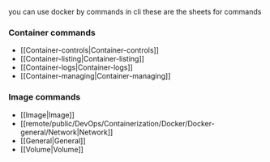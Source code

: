 you can use docker by commands in cli 
these are the sheets for commands
### Container commands
- [[Container-controls|Container-controls]]
- [[Container-listing|Container-listing]]
- [[Container-logs|Container-logs]]
- [[Container-managing|Container-managing]]

### Image commands
- [[Image|Image]]
- [[remote/public/DevOps/Containerization/Docker/Docker-general/Network|Network]]
- [[General|General]]
- [[Volume|Volume]]

